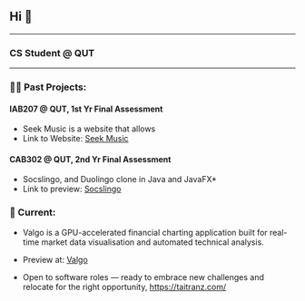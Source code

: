 <!-- markdownlint-disable MD033 -->


<h2>
    Hi 👋
</h2>

---

<h3> CS Student @ QUT  </h3>

---

<h3> 👨‍🍳 Past Projects: </h3>

<h4> IAB207 @ QUT, 1st Yr Final Assessment</h4>

* Seek Music is a website that allows
* Link to Website: <a href="https://seekmusic.pythonanywhere.com/">Seek Music </a>

<h4> CAB302 @ QUT, 2nd Yr Final Assessment</h4>

* Socslingo, and Duolingo clone in Java and JavaFX*
* Link to preview: <a href="taitranz.com/">Socslingo</a>

<h3> 📖 Current: </h2>

* Valgo is a GPU-accelerated financial charting application built for real-time market data visualisation and automated technical analysis.
* Preview at: <a href="taitranz.com/">Valgo</a>

* Open to software roles — ready to embrace new challenges and relocate for the right opportunity, https://taitranz.com/

<!--
**Taitranz/Taitranz** is a ✨ _special_ ✨ repository because its `README.md` (this file) appears on your GitHub profile.

Here are some ideas to get you started:

- 🔭 I’m currently working on ...
- 🌱 I’m currently learning ...
- 👯 I’m looking to collaborate on ...
- 🤔 I’m looking for help with ...
- 💬 Ask me about ...
- 📫 How to reach me: ...
- 😄 Pronouns: ...
- ⚡ Fun fact: ...
-->
